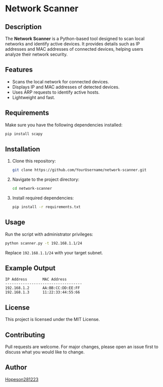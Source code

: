 # Network Scanner

## Description
The **Network Scanner** is a Python-based tool designed to scan local networks and identify active devices. It provides details such as IP addresses and MAC addresses of connected devices, helping users analyze their network security.

## Features
- Scans the local network for connected devices.
- Displays IP and MAC addresses of detected devices.
- Uses ARP requests to identify active hosts.
- Lightweight and fast.

## Requirements
Make sure you have the following dependencies installed:

```bash
pip install scapy
```

## Installation
1. Clone this repository:
   ```bash
   git clone https://github.com/YourUsername/network-scanner.git
   ```
2. Navigate to the project directory:
   ```bash
   cd network-scanner
   ```
3. Install required dependencies:
   ```bash
   pip install -r requirements.txt
   ```

## Usage
Run the script with administrator privileges:
```bash
python scanner.py -t 192.168.1.1/24
```
Replace `192.168.1.1/24` with your target subnet.

## Example Output
```
IP Address       MAC Address
-----------------------------------
192.168.1.2      AA:BB:CC:DD:EE:FF
192.168.1.3      11:22:33:44:55:66
```

## License
This project is licensed under the MIT License.

## Contributing
Pull requests are welcome. For major changes, please open an issue first to discuss what you would like to change.

## Author
[Hopeson281223](https://github.com/Hopeson281223)


